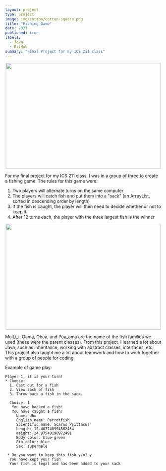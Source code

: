 ```yaml
---
layout: project
type: project
image: img/cotton/cotton-square.png
title: "Fishing Game"
date: 2021
published: true
labels:
  - Java
  - GitHub
summary: "Final Project for my ICS 211 class"
---
```

<p align="center">
<img src="https://supersimple.com/wp-content/uploads/2020/06/ten-1200w-blog.jpg" width="500" height="340">
</p>


For my final project for my ICS 211 class, I was in a group of three to create a fishing game. The rules for this game were:

1) Two players will alternate turns on the same computer
2) The players will catch fish and put them into a "sack" (an ArrayList, sorted in descending order by length)
3) If the fish is caught, the player will then need to decide whether or not to keep it.
4) After 12 turns each, the player with the three largest fish is the winner

<p align="center">
<img src="https://user-images.githubusercontent.com/279775/165010522-62a8f40d-7a9e-4496-9bb8-0686a603844a.png" width="500" height="340">
</p>

MoiLi_i, Oama, Ohua, and Pua_ama are the name of the fish families we used (these were the parent classes). From this project, I learned a lot about Java, such as inheritance, working with abstract classes, interfaces, etc. This project also taught me a lot about teamwork and how to work together with a group of people for coding. 

Example of game play:
```
Player 1, it is your turn! 
* Choose:
  1. Cast out for a fish
  2. View sack of fish
  3. Throw back a fish in the sack.
  
  Choice: 1
   You have hooked a fish!
   You have caught a fish!
     Name: Uhu
     English name: Parrotfish
     Scientific name: Scarus Psittacus
     Length: 12.487740994862454
     Weight: 24.97548198972491
     Body color: blue-green
     Fin color: blue
     Sex: supermale
     
 * Do you want to keep this fish y/n? y
  You have kept your fish
  Your fish is legal and has been added to your sack
  ```
